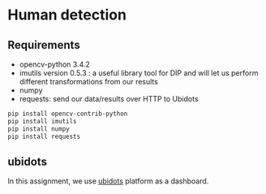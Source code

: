 # Human detection

## Requirements

- opencv-python 3.4.2
- imutils version 0.5.3 : a useful library tool for DIP and will let us perform different transformations from our results
- numpy
- requests: send our data/results over HTTP to Ubidots

```bash
pip install opencv-contrib-python
pip install imutils
pip install numpy
pip install requests
```

## ubidots

In this assignment, we use [ubidots](https://ubidots.com) platform as a dashboard.